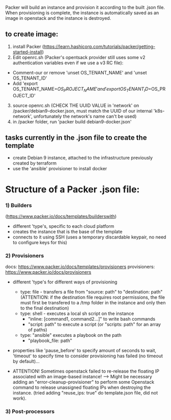 Packer will build an instance and provision it according to the built .json file. When provisioning is complete, the instance is automatically saved as an image in openstack and the instance is destroyed.

## to create image:
1) install Packer (https://learn.hashicorp.com/tutorials/packer/getting-started-install)
2) Edit openrc.sh (Packer's opentsack provider still uses some v2 authentication variables even if we use a v3 RC file):
  - Comment-our or remove 'unset OS_TENANT_NAME' and 'unset OS_TENANT_ID'
  - Add 'export OS_TENANT_NAME=$OS_PROJECT_NAME' and 'export OS_TENANT_ID=$OS_PROJECT_ID'
3) source openrc.sh
(CHECK THE UUID VALUE in 'network' on /packer/debian9-docker.json, must match the UUID of our internal 'k8s-network', unfortunately the network's name can't be used)
4) in /packer folder, run 'packer build debian9-docker.json'

## tasks currently in the .json file to create the template
- create Debian 9 instance, attached to the infrastructure previously created by terraform
- use the 'ansible' provisioner to install docker


# Structure of a Packer .json file:
### 1) Builders 
(https://www.packer.io/docs/templates/builderswith) 
- different 'type's, specific to each cloud platform
- creates the instance that is the base of the template
- connects to it using SSH (uses a temporary discardable keypair, no need to configure keys for this)

### 2) Provisioners 
docs: https://www.packer.io/docs/templates/provisioners
provisioners: https://www.packer.io/docs/provisioners
- different 'type's for different ways of provisioning
  - type: file - transfers a file from "source: path" to "destination: path" (ATTENTION: if the destination file requires root permissions, the file must first be transfered to a /tmp folder in the instance and only then to the final destination)
  - type: shell - executes a local sh script on the instance
    - "inline: [command1, command2...]" to write bash commands
    - "script: path" to execute a script (or "scripts: path" for an array of paths)
  - type: "ansible" executes a playbook on the path
    - "playbook_file: path"
- properties like 'pause_before' to specify amount of seconds to wait, 'timeout' to specify time to consider provisioning has failed (no timeout by default)...

- ATTENTION! Sometimes openstack failed to re-release the floating IP associated with an image-based instance! --> Might be necessary adding an "error-cleanup-provisioner" to perform some Openstack command to release unassigned floating IPs when destroying the instance. (tried adding "reuse_ips: true" do template.json file, did not work).

### 3) Post-processors